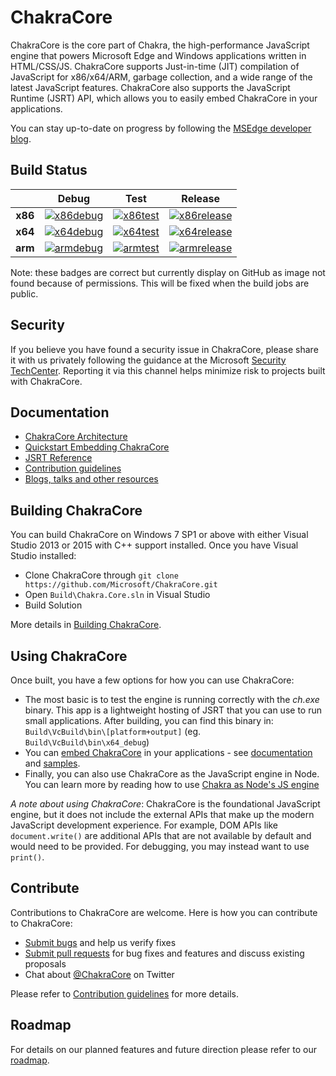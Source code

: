 # ChakraCore

ChakraCore is the core part of Chakra, the high-performance JavaScript engine that powers Microsoft Edge and Windows applications written in HTML/CSS/JS.  ChakraCore supports Just-in-time (JIT) compilation of JavaScript for x86/x64/ARM, garbage collection, and a wide range of the latest JavaScript features.  ChakraCore also supports the JavaScript Runtime (JSRT) API, which allows you to easily embed ChakraCore in your applications.

You can stay up-to-date on progress by following the [MSEdge developer blog](http://blogs.windows.com/msedgedev/).

## Build Status

|         | __Debug__ | __Test__ | __Release__ |
|:-------:|:---------:|:--------:|:-----------:|
| __x86__ | [![x86debug][x86dbgicon]][x86dbglink] | [![x86test][x86testicon]][x86testlink] | [![x86release][x86relicon]][x86rellink] |
| __x64__ | [![x64debug][x64dbgicon]][x64dbglink] | [![x64test][x64testicon]][x64testlink] | [![x64release][x64relicon]][x64rellink] |
| __arm__ | [![armdebug][armdbgicon]][armdbglink] | [![armtest][armtesticon]][armtestlink] | [![armrelease][armrelicon]][armrellink] |

[x86dbgicon]: http://dotnet-ci.cloudapp.net/job/Private/job/Microsoft_ChakraCore_x86_debug/badge/icon
[x86dbglink]: http://dotnet-ci.cloudapp.net/job/Private/job/Microsoft_ChakraCore_x86_debug/
[x86testicon]: http://dotnet-ci.cloudapp.net/job/Private/job/Microsoft_ChakraCore_x86_test/badge/icon
[x86testlink]: http://dotnet-ci.cloudapp.net/job/Private/job/Microsoft_ChakraCore_x86_test/
[x86relicon]: http://dotnet-ci.cloudapp.net/job/Private/job/Microsoft_ChakraCore_x86_release/badge/icon
[x86rellink]: http://dotnet-ci.cloudapp.net/job/Private/job/Microsoft_ChakraCore_x86_release/

[x64dbgicon]: http://dotnet-ci.cloudapp.net/job/Private/job/Microsoft_ChakraCore_x64_debug/badge/icon
[x64dbglink]: http://dotnet-ci.cloudapp.net/job/Private/job/Microsoft_ChakraCore_x64_debug/
[x64testicon]: http://dotnet-ci.cloudapp.net/job/Private/job/Microsoft_ChakraCore_x64_test/badge/icon
[x64testlink]: http://dotnet-ci.cloudapp.net/job/Private/job/Microsoft_ChakraCore_x64_test/
[x64relicon]: http://dotnet-ci.cloudapp.net/job/Private/job/Microsoft_ChakraCore_x64_release/badge/icon
[x64rellink]: http://dotnet-ci.cloudapp.net/job/Private/job/Microsoft_ChakraCore_x64_release/

[armdbgicon]: http://dotnet-ci.cloudapp.net/job/Private/job/Microsoft_ChakraCore_arm_debug/badge/icon
[armdbglink]: http://dotnet-ci.cloudapp.net/job/Private/job/Microsoft_ChakraCore_arm_debug/
[armtesticon]: http://dotnet-ci.cloudapp.net/job/Private/job/Microsoft_ChakraCore_arm_test/badge/icon
[armtestlink]: http://dotnet-ci.cloudapp.net/job/Private/job/Microsoft_ChakraCore_arm_test/
[armrelicon]: http://dotnet-ci.cloudapp.net/job/Private/job/Microsoft_ChakraCore_arm_release/badge/icon
[armrellink]: http://dotnet-ci.cloudapp.net/job/Private/job/Microsoft_ChakraCore_arm_release/

Note: these badges are correct but currently display on GitHub as image not found because of permissions. This will be fixed when the build jobs are public.

## Security

If you believe you have found a security issue in ChakraCore, please share it with us privately following the guidance at the Microsoft [Security TechCenter](https://technet.microsoft.com/en-us/security/ff852094). Reporting it via this channel helps minimize risk to projects built with ChakraCore.

## Documentation

* [ChakraCore Architecture](https://github.com/Microsoft/ChakraCore/wiki/Architecture-Overview)
* [Quickstart Embedding ChakraCore](https://github.com/Microsoft/ChakraCore/wiki/Embedding-ChakraCore)
* [JSRT Reference](https://github.com/Microsoft/ChakraCore/wiki/JavaScript-Runtime-%28JSRT%29-Reference)
* [Contribution guidelines](CONTRIBUTING.md)
* [Blogs, talks and other resources](https://github.com/Microsoft/ChakraCore/wiki/Resources)

## Building ChakraCore

You can build ChakraCore on Windows 7 SP1 or above with either Visual Studio 2013 or 2015 with C++ support installed.  Once you have Visual Studio installed:

* Clone ChakraCore through ```git clone https://github.com/Microsoft/ChakraCore.git```
* Open `Build\Chakra.Core.sln` in Visual Studio
* Build Solution

More details in [Building ChakraCore](https://github.com/Microsoft/ChakraCore/wiki/Building-ChakraCore).

## Using ChakraCore

Once built, you have a few options for how you can use ChakraCore:

* The most basic is to test the engine is running correctly with the *ch.exe* binary.  This app is a lightweight hosting of JSRT that you can use to run small applications.  After building, you can find this binary in: `Build\VcBuild\bin\[platform+output]`  (eg. `Build\VcBuild\bin\x64_debug`)
* You can [embed ChakraCore](https://github.com/Microsoft/ChakraCore/wiki/Embedding-ChakraCore) in your applications - see [documentation](https://github.com/Microsoft/ChakraCore/wiki/Embedding-ChakraCore) and [samples](http://aka.ms/chakracoresamples).
* Finally, you can also use ChakraCore as the JavaScript engine in Node.  You can learn more by reading how to use [Chakra as Node's JS engine](https://github.com/Microsoft/node)

_A note about using ChakraCore_: ChakraCore is the foundational JavaScript engine, but it does not include the external APIs that make up the modern JavaScript development experience.  For example, DOM APIs like ```document.write()``` are additional APIs that are not available by default and would need to be provided.  For debugging, you may instead want to use ```print()```.

## Contribute

Contributions to ChakraCore are welcome.  Here is how you can contribute to ChakraCore:

* [Submit bugs](https://github.com/Microsoft/ChakraCore/issues) and help us verify fixes
* [Submit pull requests](https://github.com/Microsoft/ChakraCore/pulls) for bug fixes and features and discuss existing proposals
* Chat about [@ChakraCore](https://twitter.com/ChakraCore) on Twitter

Please refer to [Contribution guidelines](CONTRIBUTING.md) for more details.

## Roadmap
For details on our planned features and future direction please refer to our [roadmap](https://github.com/Microsoft/ChakraCore/wiki/Roadmap).
